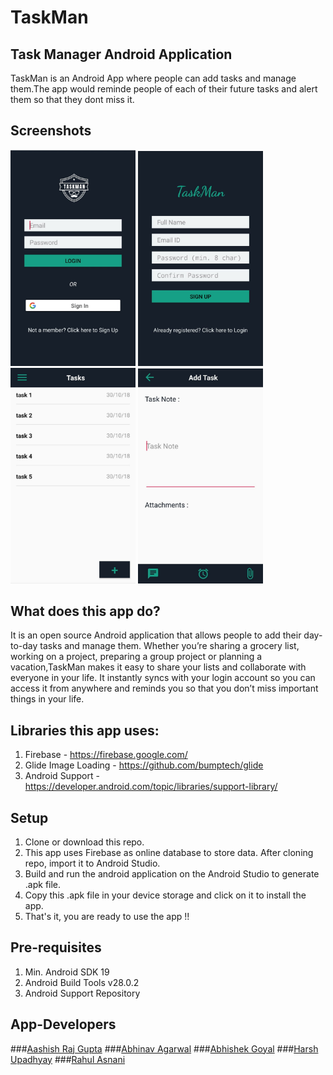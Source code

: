 # TaskMan 
## Task Manager Android Application

TaskMan is an Android App where people can add tasks and manage them.The app would reminde people of each of their future tasks and alert them so that they dont miss it.

## Screenshots
<div class="row col-md-12">
	<img src="img/ss1.jpeg" alt="Login Activity" width="200px" />
	<img src="img/ss2.jpeg" alt="Sign Up Activity" width="200px" />
</div>
<div class="row col-md-12">
	<img src="img/ss3.jpeg" alt="Dashboard" width="200px" />
	<img src="img/ss4.jpeg" alt="Add Task Activity" width="200px" />
</div>



## What does this app do?
It is an open source Android application that allows people to add their day-to-day tasks and manage them. 
Whether you’re sharing a grocery list, working on a project, preparing a group project or planning a vacation,TaskMan makes it easy to share your lists and collaborate with everyone in your life. It instantly syncs with your login account so you can access it from anywhere and reminds you so that you don’t miss important things in your life.




## Libraries this app uses:

1. Firebase - https://firebase.google.com/ 
2. Glide Image Loading - https://github.com/bumptech/glide
3. Android Support - https://developer.android.com/topic/libraries/support-library/

## Setup

1. Clone or download this repo.
2. This app uses Firebase as online database to store data. After cloning repo, import it to Android Studio.
3. Build and run the android application on the Android Studio to generate .apk file.
4. Copy this .apk file in your device storage and click on it to install the app.
5. That's it, you are ready to use the app !!


## Pre-requisites
1. Min. Android SDK 19
2. Android Build Tools v28.0.2
3. Android Support Repository

## App-Developers
###<a href="https://github.com/aashish157">Aashish Raj Gupta</a>
###<a href="https://github.com/Abhinavag1235">Abhinav Agarwal</a>
###<a href="https://github.com/abhecreative">Abhishek Goyal</a>
###<a href="https://github.com/harshup18">Harsh Upadhyay</a>
###<a href="https://github.com/rahulasnani">Rahul Asnani</a>